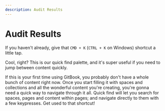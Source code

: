 ```yaml
---
description: Audit Results
---
```


# Audit Results

If you haven't already, give that `CMD + K` (`CTRL + K` on Windows) shortcut a little tap.

Cool, right? This is our quick find palette, and it's super useful if you need to jump between content quickly.

If this is your first time using GitBook, you probably don't have a whole bunch of content right now. Once you start filling it with spaces and collections and all the wonderful content you're creating, you're gonna need a quick way to navigate through it all. Quick find will let you search for spaces, pages and content within pages; and navigate directly to them with a few keypresses. Get used to that shortcut!
